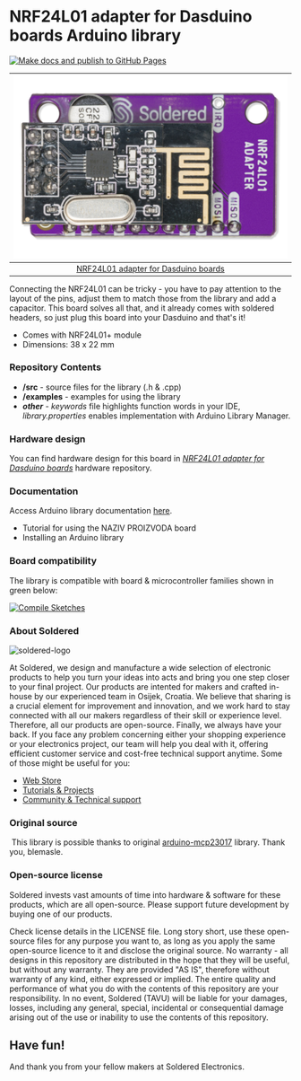 # NRF24L01 adapter for Dasduino boards Arduino library

[![Make docs and publish to GitHub Pages](https://github.com/e-radionicacom/Soldered-nRF24-Radio-Module-Arduino-Library/actions/workflows/make_docs.yml/badge.svg?branch=dev)](https://github.com/e-radionicacom/Soldered-nRF24-Radio-Module-Arduino-Library/actions/workflows/make_docs.yml)

| ![NRF24L01 adapter for Dasduino boards](https://github.com/SolderedElectronics/NRF24L01-adapter-for-Dasduino-boards-hardware-design/blob/main/OUTPUTS/V1.1.1/333059.jpg) |
| :---------------------------------------------------------------------------------------------: |
| [NRF24L01 adapter for Dasduino boards](https://www.solde.red/333059)                                                            |

Connecting the NRF24L01 can be tricky - you have to pay attention to the layout of the pins, adjust them to match those from the library and add a capacitor. This board solves all that, and it already comes with soldered headers, so just plug this board into your Dasduino and that's it!

- Comes with NRF24L01+ module
- Dimensions: 38 x 22 mm

### Repository Contents
- **/src** - source files for the library (.h & .cpp)
- **/examples** - examples for using the library
- ***other*** - *keywords* file highlights function words in your IDE, *library.properties* enables implementation with Arduino Library Manager.

### Hardware design
You can find hardware design for this board in [*NRF24L01 adapter for Dasduino boards*](https://github.com/SolderedElectronics/NRF24L01-adapter-for-Dasduino-boards-hardware-design) hardware repository.

### Documentation

Access Arduino library documentation [here](https://SolderedElectronics.github.io/Soldered-nRF24-Radio-Module-Arduino-Library/).

- Tutorial for using the NAZIV PROIZVODA board
- Installing an Arduino library

### Board compatibility

The library is compatible with board & microcontroller families shown in green below: 

[![Compile Sketches](http://github-actions.40ants.com/e-radionicacom/Soldered-nRF24-Radio-Module-Arduino-Library/matrix.svg?branch=dev&only=Compile%20Sketches)](https://github.com/e-radionicacom/Soldered-nRF24-Radio-Module-Arduino-Library/actions/workflows/compile_test.yml)


### About Soldered
<img src="https://raw.githubusercontent.com/e-radionicacom/Soldered-nRF24-Radio-Module-Arduino-Library/dev/extras/Soldered-logo-color.png" alt="soldered-logo" width="500"/>

At Soldered, we design and manufacture a wide selection of electronic products to help you turn your ideas into acts and bring you one step closer to your final project. Our products are intented for makers and crafted in-house by our experienced team in Osijek, Croatia. We believe that sharing is a crucial element for improvement and innovation, and we work hard to stay connected with all our makers regardless of their skill or experience level. Therefore, all our products are open-source. Finally, we always have your back. If you face any problem concerning either your shopping experience or your electronics project, our team will help you deal with it, offering efficient customer service and cost-free technical support anytime. Some of those might be useful for you:

- [Web Store](https://www.soldered.com/shop)
- [Tutorials & Projects](https://soldered.com/learn)
- [Community & Technical support](https://soldered.com/community)


### Original source
​
This library is possible thanks to original [arduino-mcp23017](https://github.com/blemasle/arduino-mcp23017) library. Thank you, blemasle. 


### Open-source license
Soldered invests vast amounts of time into hardware & software for these products, which are all open-source. Please support future development by buying one of our products. 

Check license details in the LICENSE file. Long story short, use these open-source files for any purpose you want to, as long as you apply the same open-source licence to it and disclose the original source. No warranty - all designs in this repository are distributed in the hope that they will be useful, but without any warranty. They are provided "AS IS", therefore without warranty of any kind, either expressed or implied. The entire quality and performance of what you do with the contents of this repository are your responsibility. In no event, Soldered (TAVU) will be liable for your damages, losses, including any general, special, incidental or consequential damage arising out of the use or inability to use the contents of this repository. 

## Have fun! 
And thank you from your fellow makers at Soldered Electronics.